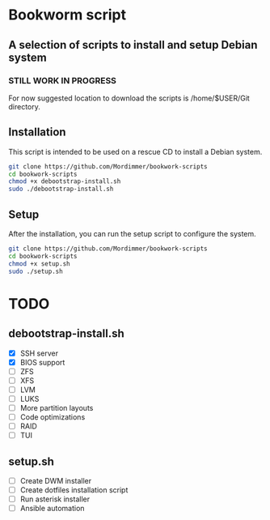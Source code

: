 # Bookworm script
## A selection of scripts to install and setup Debian system

### STILL WORK IN PROGRESS
For now suggested location to download the scripts is /home/$USER/Git directory.

## Installation
This script is intended to be used on a rescue CD to install a Debian system. 
```bash
git clone https://github.com/Mordimmer/bookwork-scripts
cd bookwork-scripts
chmod +x debootstrap-install.sh
sudo ./debootstrap-install.sh
```

## Setup
After the installation, you can run the setup script to configure the system.
```bash
git clone https://github.com/Mordimmer/bookwork-scripts
cd bookwork-scripts
chmod +x setup.sh
sudo ./setup.sh
```

# TODO
## debootstrap-install.sh
- [x] SSH server
- [x] BIOS support
- [ ] ZFS
- [ ] XFS
- [ ] LVM
- [ ] LUKS
- [ ] More partition layouts
- [ ] Code optimizations
- [ ] RAID
- [ ] TUI

## setup.sh
- [ ] Create DWM installer
- [ ] Create dotfiles installation script
- [ ] Run asterisk installer
- [ ] Ansible automation
